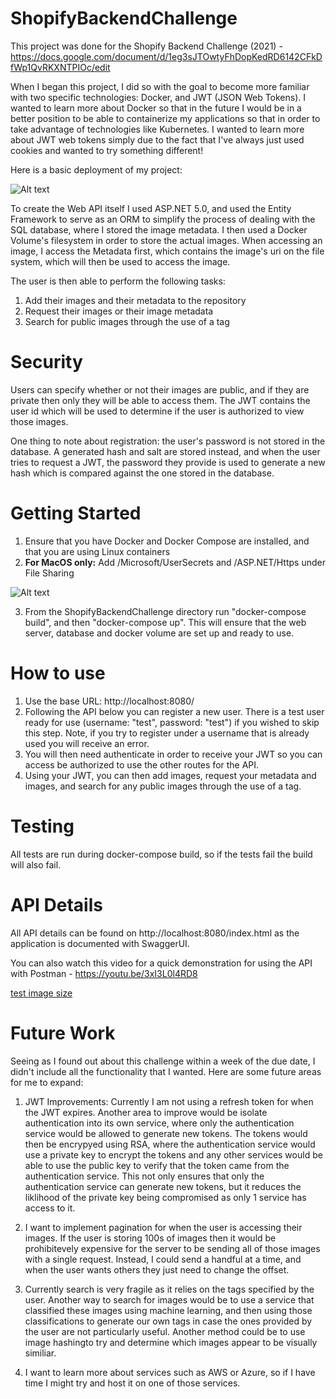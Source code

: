 # ShopifyBackendChallenge

This project was done for the Shopify Backend Challenge (2021) - https://docs.google.com/document/d/1eg3sJTOwtyFhDopKedRD6142CFkDfWp1QvRKXNTPIOc/edit

When I began this project, I did so with the goal to become more familiar with two specific technologies: Docker, and JWT (JSON Web Tokens). I wanted to learn more about Docker
so that in the future I would be in a better position to be able to containerize my applications so that in order to take advantage of technologies like Kubernetes.
I wanted to learn more about JWT web tokens simply due to the fact that I've always just used cookies and wanted to try something different!

Here is a basic deployment of my project:

![Alt text](https://imgur.com/unMqqvl.png)

To create the Web API itself I used ASP.NET 5.0, and used the Entity Framework to serve as an ORM to simplify the process of dealing with the SQL database, where I stored 
the image metadata. I then used a Docker Volume's filesystem in order to store the actual images. When accessing an image, I access the Metadata first, which contains the image's uri on the file system, which will then be used to access the image.

The user is then able to perform the following tasks:

1) Add their images and their metadata to the repository
2) Request their images or their image metadata
3) Search for public images through the use of a tag

# Security

Users can specify whether or not their images are public, and if they are private then only they will be able to access them. The JWT contains the user id which will be used to
determine if the user is authorized to view those images.

One thing to note about registration: the user's password is not stored in the database. A generated hash and salt are stored instead, and when the user tries to request a JWT, 
the password they provide is used to generate a new hash which is compared against the one stored in the database.

# Getting Started

1) Ensure that you have Docker and Docker Compose are installed, and that you are using Linux containers
2) <b>For MacOS only:</b> Add /Microsoft/UserSecrets and /ASP.NET/Https under File Sharing

![Alt text](https://imgur.com/FVXDw70.png)


3) From the ShopifyBackendChallenge directory run "docker-compose build", and then "docker-compose up". This will ensure that the web server, database and docker volume are set up and ready to use.

# How to use

1) Use the base URL: http://localhost:8080/
2) Following the API below you can register a new user. There is a test user ready for use (username: "test", password: "test") if you wished to skip this step. Note, if you try to register under a username that is already used you will receive an error.
3) You will then need authenticate in order to receive your JWT so you can access be authorized to use the other routes for the API. 
4) Using your JWT, you can then add images, request your metadata and images, and search for any public images through the use of a tag.

# Testing

All tests are run during docker-compose build, so if the tests fail the build will also fail.

# API Details

All API details can be found on http://localhost:8080/index.html as the application is documented with SwaggerUI.

You can also watch this video for a quick demonstration for using the API with Postman - https://youtu.be/3xI3L0l4RD8

[test image size](https://imgur.com/FVXDw70)

# Future Work

Seeing as I found out about this challenge within a week of the due date, I didn't include all the functionality that I wanted. Here are some future areas for me to expand:

1) JWT Improvements: Currently I am not using a refresh token for when the JWT expires. Another area to improve would be isolate authentication into its own service, where only the authentication service would be allowed to generate new tokens. The tokens would then be encrypyed using RSA, where the authentication service would use a private key to encrypt the tokens and any other services would be able to use the public key to verify that the token came from the authentication service. This not only ensures that only the authentication service can generate new tokens, but it reduces the liklihood of the private key being compromised as only 1 service has access to it.

2) I want to implement pagination for when the user is accessing their images. If the user is storing 100s of images then it would be prohibitevely expensive for the server to 
be sending all of those images with a single request. Instead, I could send a handful at a time, and when the user wants others they just need to change the offset.

3) Currently search is very fragile as it relies on the tags specified by the user. Another way to search for images would be to use a service that classified these images using machine learning, and then using those classifications to generate our own tags in case the ones provided by the user are not particularly useful. Another method could be to use image hashingto try and determine which images appear to be visually similiar. 

4) I want to learn more about services such as AWS or Azure, so if I have time I might try and host it on one of those services.
